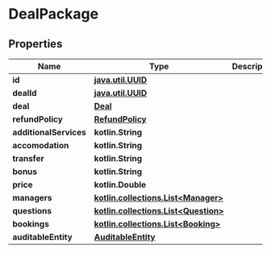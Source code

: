 
# DealPackage

## Properties
Name | Type | Description | Notes
------------ | ------------- | ------------- | -------------
**id** | [**java.util.UUID**](java.util.UUID.md) |  |  [optional]
**dealId** | [**java.util.UUID**](java.util.UUID.md) |  |  [optional]
**deal** | [**Deal**](Deal.md) |  |  [optional]
**refundPolicy** | [**RefundPolicy**](RefundPolicy.md) |  |  [optional]
**additionalServices** | **kotlin.String** |  |  [optional]
**accomodation** | **kotlin.String** |  |  [optional]
**transfer** | **kotlin.String** |  |  [optional]
**bonus** | **kotlin.String** |  |  [optional]
**price** | **kotlin.Double** |  |  [optional]
**managers** | [**kotlin.collections.List&lt;Manager&gt;**](Manager.md) |  |  [optional]
**questions** | [**kotlin.collections.List&lt;Question&gt;**](Question.md) |  |  [optional]
**bookings** | [**kotlin.collections.List&lt;Booking&gt;**](Booking.md) |  |  [optional]
**auditableEntity** | [**AuditableEntity**](AuditableEntity.md) |  |  [optional]




